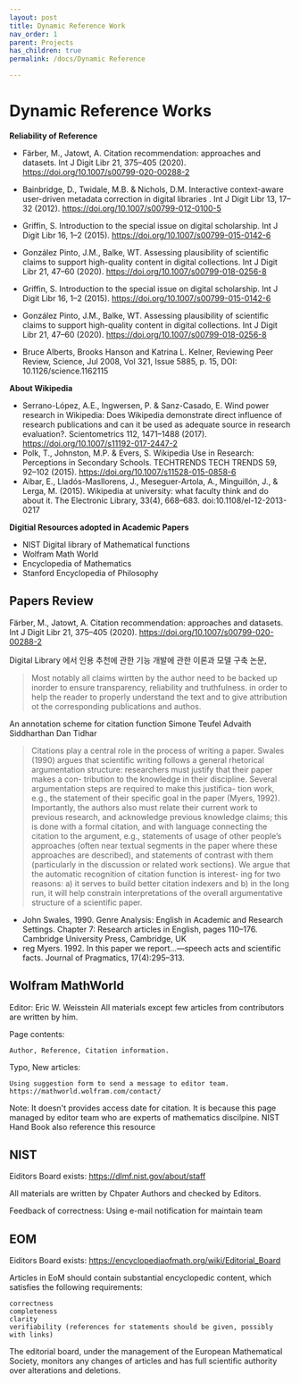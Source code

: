 ```yaml
---
layout: post
title: Dynamic Reference Work
nav_order: 1
parent: Projects
has_children: true
permalink: /docs/Dynamic Reference

---
```




# Dynamic Reference Works

**Reliability of Reference**

* Färber, M., Jatowt, A. Citation recommendation: approaches and datasets. Int J Digit Libr 21, 375–405 (2020). https://doi.org/10.1007/s00799-020-00288-2
* Bainbridge, D., Twidale, M.B. & Nichols, D.M. Interactive context-aware user-driven metadata correction in digital libraries . Int J Digit Libr 13, 17–32 (2012). https://doi.org/10.1007/s00799-012-0100-5
* Griffin, S. Introduction to the special issue on digital scholarship. Int J Digit Libr 16, 1–2 (2015). https://doi.org/10.1007/s00799-015-0142-6
* González Pinto, J.M., Balke, WT. Assessing plausibility of scientific claims to support high-quality content in digital collections. Int J Digit Libr 21, 47–60 (2020). https://doi.org/10.1007/s00799-018-0256-8
* Griffin, S. Introduction to the special issue on digital scholarship. Int J Digit Libr 16, 1–2 (2015). https://doi.org/10.1007/s00799-015-0142-6
* González Pinto, J.M., Balke, WT. Assessing plausibility of scientific claims to support high-quality content in digital collections. Int J Digit Libr 21, 47–60 (2020). https://doi.org/10.1007/s00799-018-0256-8

* Bruce Alberts, Brooks Hanson and Katrina L. Kelner, Reviewing Peer Review, Science, Jul 2008, Vol 321, Issue 5885, p. 15, DOI: 10.1126/science.1162115

**About Wikipedia**

* Serrano-López, A.E., Ingwersen, P. & Sanz-Casado, E. Wind power research in Wikipedia: Does Wikipedia demonstrate direct influence of research publications and can it be used as adequate source in research evaluation?. Scientometrics 112, 1471–1488 (2017). https://doi.org/10.1007/s11192-017-2447-2
* Polk, T., Johnston, M.P. & Evers, S. Wikipedia Use in Research: Perceptions in Secondary Schools. TECHTRENDS TECH TRENDS 59, 92–102 (2015). https://doi.org/10.1007/s11528-015-0858-6
* Aibar, E., Lladós-Masllorens, J., Meseguer-Artola, A., Minguillón, J., & Lerga, M. (2015). Wikipedia at university: what faculty think and do about it. The Electronic Library, 33(4), 668–683. doi:10.1108/el-12-2013-0217 

**Digitial Resources adopted in Academic Papers**

* NIST Digital library of Mathematical functions
* Wolfram Math World
* Encyclopedia of Mathematics
* Stanford Encyclopedia of Philosophy

## Papers Review

Färber, M., Jatowt, A. Citation recommendation: approaches and datasets. Int J Digit Libr 21, 375–405 (2020). https://doi.org/10.1007/s00799-020-00288-2

Digital Library 에서 인용 추천에 관한 기능 개발에 관한 이론과 모델 구축 논문, 

> Most notably all claims wirtten by the author need to be backed up inorder to ensure transparency, reliability and truthfulness.
> in order to help the reader to properly understand the text and to give attribution ot the corresponding publications and authos.

An annotation scheme for citation function
Simone Teufel Advaith Siddharthan Dan Tidhar

>Citations play a central role in the process of writing
>a paper. Swales (1990) argues that scientific writing
>follows a general rhetorical argumentation structure:
>researchers must justify that their paper makes a con-
>tribution to the knowledge in their discipline. Several
>argumentation steps are required to make this justifica-
>tion work, e.g., the statement of their specific goal in
>the paper (Myers, 1992). Importantly, the authors also
>must relate their current work to previous research, and
>acknowledge previous knowledge claims; this is done
>with a formal citation, and with language connecting
>the citation to the argument, e.g., statements of usage of
>other people’s approaches (often near textual segments
>in the paper where these approaches are described), and
>statements of contrast with them (particularly in the
>discussion or related work sections). We argue that the
>automatic recognition of citation function is interest-
>ing for two reasons: a) it serves to build better citation
>indexers and b) in the long run, it will help constrain
>interpretations of the overall argumentative structure of
>a scientific paper.


* John Swales, 1990. Genre Analysis: English in Academic and Research Settings. Chapter 7: Research articles in English, pages 110–176. Cambridge University Press, Cambridge, UK
* reg Myers. 1992. In this paper we report...—speech acts and scientific facts. Journal of Pragmatics, 17(4):295–313.




## Wolfram MathWorld

Editor: Eric W. Weisstein
    All materials except few articles from contributors are written by him.

Page contents:

    Author, Reference, Citation information.

Typo, New articles: 

    Using suggestion form to send a message to editor team.
    https://mathworld.wolfram.com/contact/

Note: It doesn't provides access date for citation. It is because this page managed by editor team who are experts of mathematics discilpine. NIST Hand Book also reference this resource

## NIST

Eiditors Board exists: https://dlmf.nist.gov/about/staff

All materials are written by Chpater Authors and checked by
Editors. 

Feedback of correctness: Using e-mail notification for maintain team

## EOM

Eiditors Board exists: https://encyclopediaofmath.org/wiki/Editorial_Board

Articles in EoM should contain substantial encyclopedic content, which satisfies the following requirements:

    correctness
    completeness
    clarity
    verifiability (references for statements should be given, possibly with links)

The editorial board, under the management of the European Mathematical Society, monitors any changes of articles and has full scientific authority over alterations and deletions. 